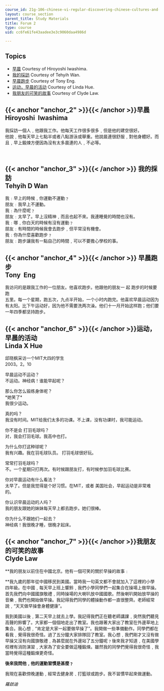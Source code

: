 ```yaml
---
course_id: 21g-106-chinese-vi-regular-discovering-chinese-cultures-and-societies-spring-2003
layout: course_section
parent_title: Study Materials
title: Forum 2
type: course
uid: cc6fe61fe43aadee3e3c9060daa4986d

---
```


Topics
------

*   [早晨](#anchor_2) Courtesy of Hiroyoshi Iwashima.
*   [我的採訪](#anchor_3) Courtesy of Tehyih Wan.
*   [早晨跑步](#anchor_4) Courtesy of Tony Eng.
*   [运动，早晨的活动](#anchor_6) Courtesy of Linda Hue.
*   [我朋友的可笑的故事](#anchor_7) Courtesy of Clyde Law.

{{< anchor "anchor_2" >}}{{< /anchor >}}早晨  
Hiroyoshi  Iwashima
----------------------------------------------------------------

我採訪一個人﹐他跟我工作。他每天工作很多很多﹐但是他的建空很好。  
他說﹐他每天早上七點半或者八點游泳或舉重。他說晨連很舒服﹐對他身體好。而且﹐早上鍛煉方便因為沒有太多晨連的人﹐不必等。  
  
 

 {{< anchor "anchor_3" >}}{{< /anchor >}} 我的採訪  
Tehyih D Wan
-------------------------------------------------------------

我﹕早上的時候﹐你運動不運動﹖  
朋友﹕我早上不運動。  
我﹕為什麼呢﹖  
朋友﹕太早了。早上沒精神﹐而且也起不來。我連睡覺的時間也沒有。  
我﹕哪﹐你白天的時候有沒有運動﹖  
朋友﹕有時間的時候我會去跑步﹐但平常沒有機會。  
我﹕你為什麼喜歡跑步﹖  
朋友﹕跑步讓我有一點自己的時間﹐可以不要擔心學校的事。

 {{< anchor "anchor_4" >}}{{< /anchor >}} 早晨跑步  
Tony  Eng
----------------------------------------------------------

我访问的是跟我工作的一位朋友。他喜欢跑步。他跟他的朋友一 起 跑步的时候要跑  
五里。每一个星期，跑五次，九点半开始，一个小时内跑完。他喜欢早晨运动因为  
有太阳。比下午运动好，因为他不需要洗两次澡。他们十一月开始这样跑；他们要  
一年四季都坚持跑步。

{{< anchor "anchor_6" >}}{{< /anchor >}}运动，早晨的活动  
Linda X Hue
--------------------------------------------------------------

邱晓枫采访一个MIT大四的学生  
2003。2。10  
  
早晨运动不运动？  
不运动。神经病！谁能早起呢？  
  
那么你怎么锻练身体呢？  
\*她笑了\*  
我很少运动。  
  
真的吗？  
我没有时间。MIT给我们太多的功课。不上课，没有功课时，我可能运动。  
  
你不是会 打羽毛球吗？  
对，我会打羽毛球。我高中也打。  
  
为什么你打这种球呢？  
我有兴趣。我在羽毛球队员。 打羽毛球很好玩。  
  
常常打羽毛球吗？  
不。一个星期只打两次。有时候跟朋友打，有时候参加羽毛球比赛。  
  
你对早晨运动有什么看法？  
太早了。但是我觉得是个好习惯。在MIT，或者 美国社会，早起运动是非常难的。  
  
你认识早晨运动的人吗？  
我的朋友跟她的妹妹每天早上都去跑步。她们很棒。  
  
你为什么不跟她们一起去？  
神经病！我很晚才睡，很晚才起床。

{{< anchor "anchor_7" >}}{{< /anchor >}}我朋友的可笑的故事  
Clyde Law
-------------------------------------------------------------

**我的朋友以前住在中國北京。他有一個可笑的關於早操的故事﹕  
  
**我九歲的那年從中國移民到美國。當時我一句英文都不會就加入了這裡的小學四年級。在中國﹐每天早上班上響鈴﹐我們小學同學們一起集合在操場上做早操。首先我們向中國國旗敬禮﹐同時操場的大喇叭放中國國歌。然後喇叭開始放早操的音樂﹐我們也開始做早操。我記得我們同學的體操動作都一直很整齊。老師經常說﹐“天天做早操會身體健康”。  
  
我到美國以後﹐第二天早上就去上學。我記得我們正在聽老師講課﹐突然我們聽見高聲的鈴響了。大家都一個個地走出了教室。我也跟著大家出了教室在外邊草地上集合。我心想﹐“肯定是大家一起要做早操了”。我開做一些準備動作。同學們都在看我﹐覺得我很奇怪。過了五分鐘大家排隊回了教室。我心想﹐我們剛才又沒有做早操又沒有向國旗敬禮﹐為甚麼就在外邊站了五分鐘呢﹖後來我才知道﹐在美國學校裡有消防演習﹐大家為了安全要做這種鍛煉。雖然我的同學們覺得我很奇怪﹐我當時覺得這種鍛煉更奇怪。  
  
**後來我問他﹐他的運動習慣是甚麼﹖**  
  
我現在喜歡傍晚運動﹐經常去健身房﹑打籃球或跑步。我不習慣早起來做運動。  
  
_羅啟迪_